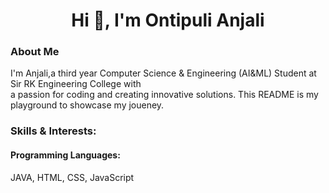 <h1 align="center">Hi 👋, I'm Ontipuli Anjali</h1>
<h3 align="left">About Me</h3>
<p>I'm Anjali,a third year Computer Science & Engineering (AI&ML) Student at Sir RK Engineering College with<br>
a passion for coding and creating innovative solutions. This README is my playground to showcase my joueney.</p>
<h3 align="left">Skills & Interests:</h3>
<h4>Programming Languages:</h2><span><p>JAVA, HTML, CSS, JavaScript</p>
